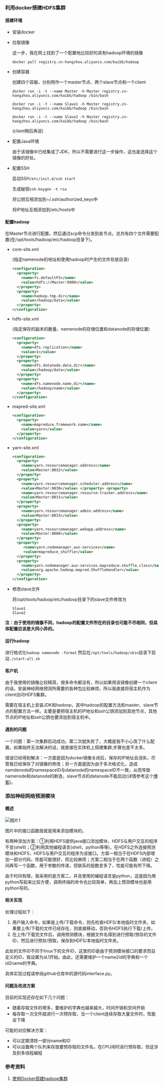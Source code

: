 ### 利用docker搭建HDFS集群

#### 搭建环境

- 安装docker

- 拉取镜像

  这一步，我在网上找到了一个配置地比较好的具有hadoop环境的镜像

  ```docker pull registry.cn-hangzhou.aliyuncs.com/kaibb/hadoop```

- 创建容器
  
  创建四个容器，分别用作一个master节点、两个slave节点和一个client
  
  ```docker run -i -t --name Master -h Master registry.cn-hangzhou.aliyuncs.com/kaibb/hadoop /bin/bash```

  ```docker run -i -t --name Slave1 -h Master registry.cn-hangzhou.aliyuncs.com/kaibb/hadoop /bin/bash```

  ```docker run -i -t --name Slave2 -h Master registry.cn-hangzhou.aliyuncs.com/kaibb/hadoop /bin/bash```

  (client稍后再说)

- 配置Java环境
  
  由于该镜像中已经集成了JDK，所以不需要进行这一步操作，这也是选择这个镜像的好处。

- 配置SSH
  
  启动SSH```/etc/init.d/ssh start```
  
  生成秘钥```ssh-keygen -t rsa```

  将公钥互相添加到~/.ssh/authorized_keys中
  
  将IP地址互相添加到/etc/hosts中
  
#### 配置hadoop

  在Master节点进行配置，然后通过scp命令分发到各节点。总共有四个文件需要配置(在/opt/tools/hadoop/etc/hadoop目录下)。

- core-site.xml

  (指定namenode的地址和使用hadoop时产生的文件存放目录)
  
  ```xml
  <configuration>
    <property>
      <name>fs.defaultFS</name>
      <value>hdfs://Master:9000</value>
    </property>
    <property>
      <name>hadoop.tmp.dir</name>
      <value>/hadoop/data</value>
    </property>
  </configuration>
  ```

- hdfs-site.xml

  (指定保存的副本的数量、namenode的存储位置和datanode的存储位置)

  ```xml
  <configuration>
    <property>
      <name>dfs.replication</name>
      <value>1</value>
    </property>
    <property>
      <name>dfs.datanode.data.dir</name>
      <value>/hadoop/data</value>
    </property>
    <property>
      <name>dfs.namenode.name.dir</name>
      <value>/hadoop/name</value>
    </property>
  </configuration>
  ```
  
- mapred-site.xml
  
  ```xml
  <configuration>
    <property>
      <name>mapreduce.framework.name</name>
      <value>yarn</value>
    </property>
  </configuration>
  ```
  
- yarn-site.xml

  ```xml
  <configuration>
    <property>
      <name>yarn.resourcemanager.address</name>
      <value>Master:8032</value>
    </property>
    <property>
      <name>yarn.resourcemanager.scheduler.address</name>
      <value>Master:8030</value> </property> <property>
      <name>yarn.resourcemanager.resource-tracker.address</name>
      <value>Master:8031</value>
    </property>
    <property>
      <name>yarn.resourcemanager.admin.address</name>
      <value>Master:8033</value>
    </property>
    <property>
      <name>yarn.resourcemanager.webapp.address</name>
      <value>Master:8088</value>
    </property>
    <property>
       <name>yarn.nodemanager.aux-services</name>
       <value>mapreduce_shuffle</value>
    </property>
    <property>
      <name>yarn.nodemanager.aux-services.mapreduce.shuffle.class</name>
      <value>org.apache.hadoop.mapred.ShuffleHandler</value>
    </property>
  </configuration>
  ```
  
- 修改slave文件

  将/opt/tools/hadoop/etc/hadoop目录下的slave文件修改为
  
  ```
  Slave1
  Slave2
  ```
  
**注：由于使用的镜像不同，hadoop的配置文件所在的目录也可能不尽相同，但具体配置应该是大同小异的。**

#### 运行hadoop

  进行格式化```hadoop namenode -format```
  然后在```/opt/tools/hadoop/sbin```目录下启动```./start-all.sh```

#### 客户机

由于我使用的镜像比较精简，很多命令都没有，所以如果用该镜像创建一个client的话，安装神经网络预测所需要的各种包比较麻烦，所以我直接将宿主机作为client访问HDFS集群。

需要在宿主机上安装JDK和hadoop，其中hadoop的配置方法和master、slave节点的配置方法一样。主要是要把宿主机的IP地址和ssh公钥添加到其他节点，其他节点的IP地址和ssh公钥也要添加到宿主机中。

#### 遇到的问题

  一个问题：第一次集群启动成功，第二次就失败了，大概是我不小心改了什么配置。如果始终无法解决的话，就直接在实体机上搭建集群,步骤也差不太多。

错误已经得到解决：一方面是因为docker镜像关闭后，保存的IP地址会消失，尽管我已经保存了对镜像的修改；另一方面是因为由于多次格式化，造成namdenode的namespaceID与datanode的namespaceID不一致，从而导致namenode和datanode的断连，slave节点的datanode不能启动(详情参考这个[博客](https://blog.csdn.net/love666666shen/article/details/74350358))。

### 添加神经网络预测模块

#### 概述

![图片1](/home/linan/X-dll/DFS/图片1.png)

图片中的接口函数层就是用来添加模块的。

有两种添加方案：①利用HDFS提供java接口添加模块，HDFS与用户交互的程序不变(shell)；②利用其他编程语言(shell，python等等)，在HDFS之外连接预测模块和HDFS，HDFS与用户交互的程序为该接口。方案一相当于在HDFS内部增加一部分代码，性能可能很好，但比较麻烦；方案二相当于在两个函数（进程）之间再写一个函数，用于参数的传递，但联系的层数变多了，性能可能有所下降。

由于时间有限，我采用的是方案二，并且使用的编程语言是python，这是因为用python写起来比较方便，调用终端的命令也比较简单，再加上预测模块也是用python写的。

#### 相关实现

处理过程如下：

1. 用户输入命令，如果是上传/下载命令，则先检查HDFS/本地临时文件夹，如果要上传/下载的文件已经存在，则直接移动，否则令HDFS执行下载/上传。
2. 在上传/下载完文件后，调用预测模块，根据文件名得到进行预取/预存的文件ID，然后进行预存/预取，保存到HDFS/本地临时文件夹。

此处的文件ID不同于linux下的文件ID，这里的ID是由于预测模块接口的要求而自定义的ID，我设置为从1开始。由此，还需要维护一个name2id的字典和一个id2name的字典。

具体实现过程请参阅github仓库中的源代码interface.py。

#### 问题及改进方案

目前的实现还存在如下几个问题：

- 随着存取文件的增多，要维护的字典也越来越大，时间开销和空间开销
- 每存取一次文件就进行一次预存取，当一个client连续存取大量文件时，性能会下降

可能的对应解决方案：

- 可以定期清除一部分name和ID
-   可以设置两个队列来存放要预存取的文件名，在CPU闲时进行预存取，但这涉及到多线程编程

### 参考资料

1. [使用Docker搭建hadoop集群](https://blog.csdn.net/qq_33530388/article/details/72811705)
  

